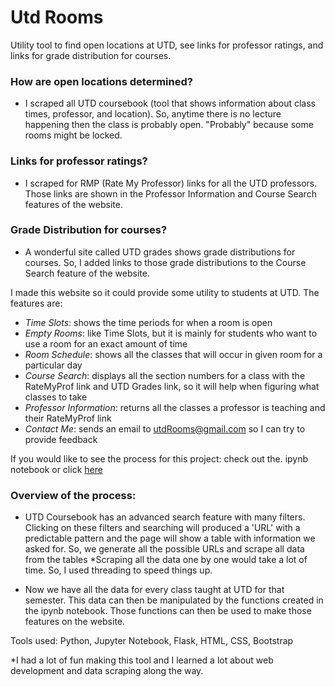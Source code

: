 # Utd Rooms
Utility tool to find open locations at UTD, see links for professor ratings, and links for grade distribution for courses. 

### How are open locations determined? 
- I scraped all UTD coursebook (tool that shows information about class times, professor, and location). So, anytime there is no lecture happening then the class is probably open. "Probably" because some rooms might be locked. 

### Links for professor ratings?
- I scraped for RMP (Rate My Professor) links for all the UTD professors. Those links are shown in the Professor Information and Course Search features of the website.

### Grade Distribution for courses?
- A wonderful site called UTD grades shows grade distributions for courses. So, I added links to those grade distributions to the Course Search feature of the website.


I made this website so it could provide some utility to students at UTD. The features are:
- *Time Slots*: shows the time periods for when a room is open
- *Empty Rooms*: like Time Slots, but it is mainly for students who want to use a room for an exact amount of time
- *Room Schedule*: shows all the classes that will occur in given room for a particular day
- *Course Search*: displays all the section numbers for a class with the RateMyProf link and UTD Grades link, so it will help when figuring what classes to take 
- *Professor Information*: returns all the classes a professor is teaching and their RateMyProf link
- *Contact Me*: sends an email to utdRooms@gmail.com so I can try to provide feedback 

If you would like to see the process for this project: check out the. ipynb notebook or click [here](https://nbviewer.jupyter.org/github/mithil957/utdRooms/blob/master/courseBook.ipynb)

### Overview of the process:
  - UTD Coursebook has an advanced search feature with many filters. Clicking on these filters and searching will produced a 'URL' with a predictable pattern and the page will show a table with information we asked for. So, we generate all the possible URLs and scrape all data from the tables
    *Scraping all the data one by one would take a lot of time. So, I used threading to speed things up. 
  
  - Now we have all the data for every class taught at UTD for that semester. This data can then be manipulated by the functions created in the ipynb notebook. Those functions can then be used to make those features on the website.
  
Tools used: Python, Jupyter Notebook, Flask, HTML, CSS, Bootstrap 

*I had a lot of fun making this tool and I learned a lot about web development and data scraping along the way. 



